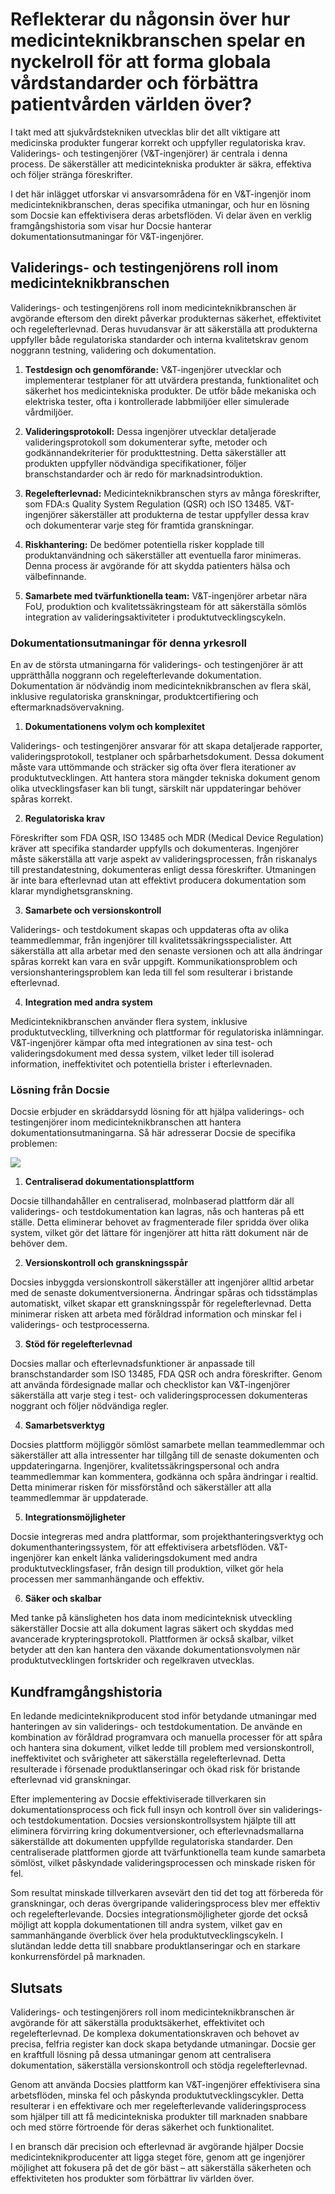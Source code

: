 # Reflekterar du någonsin över hur medicinteknikbranschen spelar en nyckelroll för att forma globala vårdstandarder och förbättra patientvården världen över?

I takt med att sjukvårdstekniken utvecklas blir det allt viktigare att medicinska produkter fungerar korrekt och uppfyller regulatoriska krav. Validerings- och testingenjörer (V&T-ingenjörer) är centrala i denna process. De säkerställer att medicintekniska produkter är säkra, effektiva och följer stränga föreskrifter. 

I det här inlägget utforskar vi ansvarsområdena för en V&T-ingenjör inom medicinteknikbranschen, deras specifika utmaningar, och hur en lösning som Docsie kan effektivisera deras arbetsflöden. Vi delar även en verklig framgångshistoria som visar hur Docsie hanterar dokumentationsutmaningar för V&T-ingenjörer.

## Validerings- och testingenjörens roll inom medicinteknikbranschen

Validerings- och testingenjörens roll inom medicinteknikbranschen är avgörande eftersom den direkt påverkar produkternas säkerhet, effektivitet och regelefterlevnad. Deras huvudansvar är att säkerställa att produkterna uppfyller både regulatoriska standarder och interna kvalitetskrav genom noggrann testning, validering och dokumentation.

1. **Testdesign och genomförande:** V&T-ingenjörer utvecklar och implementerar testplaner för att utvärdera prestanda, funktionalitet och säkerhet hos medicintekniska produkter. De utför både mekaniska och elektriska tester, ofta i kontrollerade labbmiljöer eller simulerade vårdmiljöer.

2. **Valideringsprotokoll:** Dessa ingenjörer utvecklar detaljerade valideringsprotokoll som dokumenterar syfte, metoder och godkännandekriterier för produkttestning. Detta säkerställer att produkten uppfyller nödvändiga specifikationer, följer branschstandarder och är redo för marknadsintroduktion.

3. **Regelefterlevnad:** Medicinteknikbranschen styrs av många föreskrifter, som FDA:s Quality System Regulation (QSR) och ISO 13485. V&T-ingenjörer säkerställer att produkterna de testar uppfyller dessa krav och dokumenterar varje steg för framtida granskningar.

4. **Riskhantering:** De bedömer potentiella risker kopplade till produktanvändning och säkerställer att eventuella faror minimeras. Denna process är avgörande för att skydda patienters hälsa och välbefinnande.

5. **Samarbete med tvärfunktionella team:** V&T-ingenjörer arbetar nära FoU, produktion och kvalitetssäkringsteam för att säkerställa sömlös integration av valideringsaktiviteter i produktutvecklingscykeln.

### Dokumentationsutmaningar för denna yrkesroll

En av de största utmaningarna för validerings- och testingenjörer är att upprätthålla noggrann och regelefterlevande dokumentation. Dokumentation är nödvändig inom medicinteknikbranschen av flera skäl, inklusive regulatoriska granskningar, produktcertifiering och eftermarknadsövervakning.

1. **Dokumentationens volym och komplexitet**

Validerings- och testingenjörer ansvarar för att skapa detaljerade rapporter, valideringsprotokoll, testplaner och spårbarhetsdokument. Dessa dokument måste vara uttömmande och sträcker sig ofta över flera iterationer av produktutvecklingen. Att hantera stora mängder tekniska dokument genom olika utvecklingsfaser kan bli tungt, särskilt när uppdateringar behöver spåras korrekt.

2. **Regulatoriska krav**

Föreskrifter som FDA QSR, ISO 13485 och MDR (Medical Device Regulation) kräver att specifika standarder uppfylls och dokumenteras. Ingenjörer måste säkerställa att varje aspekt av valideringsprocessen, från riskanalys till prestandatestning, dokumenteras enligt dessa föreskrifter. Utmaningen är inte bara efterlevnad utan att effektivt producera dokumentation som klarar myndighetsgranskning.

3. **Samarbete och versionskontroll**

Validerings- och testdokument skapas och uppdateras ofta av olika teammedlemmar, från ingenjörer till kvalitetssäkringsspecialister. Att säkerställa att alla arbetar med den senaste versionen och att alla ändringar spåras korrekt kan vara en svår uppgift. Kommunikationsproblem och versionshanteringsproblem kan leda till fel som resulterar i bristande efterlevnad.

4. **Integration med andra system**

Medicinteknikbranschen använder flera system, inklusive produktutveckling, tillverkning och plattformar för regulatoriska inlämningar. V&T-ingenjörer kämpar ofta med integrationen av sina test- och valideringsdokument med dessa system, vilket leder till isolerad information, ineffektivitet och potentiella brister i efterlevnaden.

### Lösning från Docsie

Docsie erbjuder en skräddarsydd lösning för att hjälpa validerings- och testingenjörer inom medicinteknikbranschen att hantera dokumentationsutmaningarna. Så här adresserar Docsie de specifika problemen:

![](https://cdn.docsie.io/workspace_PxAvC1Uenuc7ad6H3/doc_wn84Jkoc6hIMTO2eE/file_4TA3YOXwgTH8epI5Q/image_993a506e-329b-0d60-eb5c-6b543cdb02fa.jpg)

1. **Centraliserad dokumentationsplattform**

Docsie tillhandahåller en centraliserad, molnbaserad plattform där all validerings- och testdokumentation kan lagras, nås och hanteras på ett ställe. Detta eliminerar behovet av fragmenterade filer spridda över olika system, vilket gör det lättare för ingenjörer att hitta rätt dokument när de behöver dem.

2. **Versionskontroll och granskningsspår**

Docsies inbyggda versionskontroll säkerställer att ingenjörer alltid arbetar med de senaste dokumentversionerna. Ändringar spåras och tidsstämplas automatiskt, vilket skapar ett granskningsspår för regelefterlevnad. Detta minimerar risken att arbeta med föråldrad information och minskar fel i validerings- och testprocesserna.

3. **Stöd för regelefterlevnad**

Docsies mallar och efterlevnadsfunktioner är anpassade till branschstandarder som ISO 13485, FDA QSR och andra föreskrifter. Genom att använda fördesignade mallar och checklistor kan V&T-ingenjörer säkerställa att varje steg i test- och valideringsprocessen dokumenteras noggrant och följer nödvändiga regler.

4. **Samarbetsverktyg**

Docsies plattform möjliggör sömlöst samarbete mellan teammedlemmar och säkerställer att alla intressenter har tillgång till de senaste dokumenten och uppdateringarna. Ingenjörer, kvalitetssäkringspersonal och andra teammedlemmar kan kommentera, godkänna och spåra ändringar i realtid. Detta minimerar risken för missförstånd och säkerställer att alla teammedlemmar är uppdaterade.

5. **Integrationsmöjligheter**

Docsie integreras med andra plattformar, som projekthanteringsverktyg och dokumenthanteringssystem, för att effektivisera arbetsflöden. V&T-ingenjörer kan enkelt länka valideringsdokument med andra produktutvecklingsfaser, från design till produktion, vilket gör hela processen mer sammanhängande och effektiv.

6. **Säker och skalbar**

Med tanke på känsligheten hos data inom medicinteknisk utveckling säkerställer Docsie att alla dokument lagras säkert och skyddas med avancerade krypteringsprotokoll. Plattformen är också skalbar, vilket betyder att den kan hantera den växande dokumentationsvolymen när produktutvecklingen fortskrider och regelkraven utvecklas.

## Kundframgångshistoria

En ledande medicinteknikproducent stod inför betydande utmaningar med hanteringen av sin validerings- och testdokumentation. De använde en kombination av föråldrad programvara och manuella processer för att spåra och hantera sina dokument, vilket ledde till problem med versionskontroll, ineffektivitet och svårigheter att säkerställa regelefterlevnad. Detta resulterade i försenade produktlanseringar och ökad risk för bristande efterlevnad vid granskningar.

Efter implementering av Docsie effektiviserade tillverkaren sin dokumentationsprocess och fick full insyn och kontroll över sin validerings- och testdokumentation. Docsies versionskontrollsystem hjälpte till att eliminera förvirring kring dokumentversioner, och efterlevnadsmallarna säkerställde att dokumenten uppfyllde regulatoriska standarder. Den centraliserade plattformen gjorde att tvärfunktionella team kunde samarbeta sömlöst, vilket påskyndade valideringsprocessen och minskade risken för fel.

Som resultat minskade tillverkaren avsevärt den tid det tog att förbereda för granskningar, och deras övergripande valideringsprocess blev mer effektiv och regelefterlevande. Docsies integrationsmöjligheter gjorde det också möjligt att koppla dokumentationen till andra system, vilket gav en sammanhängande överblick över hela produktutvecklingscykeln. I slutändan ledde detta till snabbare produktlanseringar och en starkare konkurrensfördel på marknaden.

## Slutsats

Validerings- och testingenjörers roll inom medicinteknikbranschen är avgörande för att säkerställa produktsäkerhet, effektivitet och regelefterlevnad. De komplexa dokumentationskraven och behovet av precisa, felfria register kan dock skapa betydande utmaningar. Docsie ger en kraftfull lösning på dessa utmaningar genom att centralisera dokumentation, säkerställa versionskontroll och stödja regelefterlevnad.

Genom att använda Docsies plattform kan V&T-ingenjörer effektivisera sina arbetsflöden, minska fel och påskynda produktutvecklingscykler. Detta resulterar i en effektivare och mer regelefterlevande valideringsprocess som hjälper till att få medicintekniska produkter till marknaden snabbare och med större förtroende för deras säkerhet och funktionalitet.

I en bransch där precision och efterlevnad är avgörande hjälper Docsie medicinteknikproducenter att ligga steget före, genom att ge ingenjörer möjlighet att fokusera på det de gör bäst – att säkerställa säkerheten och effektiviteten hos produkter som förbättrar liv världen över.